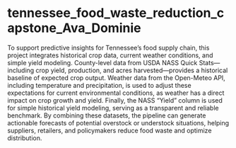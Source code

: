 # tennessee_food_waste_reduction_capstone_Ava_Dominie
To support predictive insights for Tennessee’s food supply chain, this project integrates historical crop data, current weather conditions, and simple yield modeling. County-level data from USDA NASS Quick Stats—including crop yield, production, and acres harvested—provides a historical baseline of expected crop output. Weather data from the Open-Meteo API, including temperature and precipitation, is used to adjust these expectations for current environmental conditions, as weather has a direct impact on crop growth and yield. Finally, the NASS “Yield” column is used for simple historical yield modeling, serving as a transparent and reliable benchmark. By combining these datasets, the pipeline can generate actionable forecasts of potential overstock or understock situations, helping suppliers, retailers, and policymakers reduce food waste and optimize distribution.
